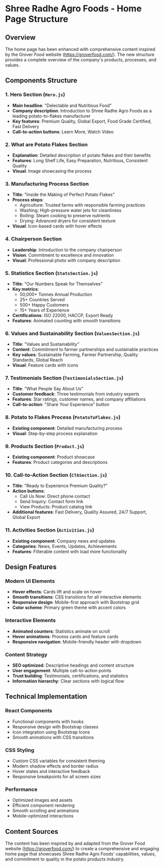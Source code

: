 # Shree Radhe Agro Foods - Home Page Structure

## Overview
The home page has been enhanced with comprehensive content inspired by the Grover Food website (https://groverfood.com/). The new structure provides a complete overview of the company's products, processes, and values.

## Components Structure

### 1. Hero Section (`Hero.js`)
- **Main headline**: "Delectable and Nutritious Food"
- **Company description**: Introduction to Shree Radhe Agro Foods as a leading potato-to-flakes manufacturer
- **Key features**: Premium Quality, Global Export, Food Grade Certified, Fast Delivery
- **Call-to-action buttons**: Learn More, Watch Video

### 2. What are Potato Flakes Section
- **Explanation**: Detailed description of potato flakes and their benefits
- **Features**: Long Shelf Life, Easy Preparation, Nutritious, Consistent Quality
- **Visual**: Image showcasing the process

### 3. Manufacturing Process Section
- **Title**: "Inside the Making of Perfect Potato Flakes"
- **Process steps**:
  - Agriculture: Trusted farms with responsible farming practices
  - Washing: High-pressure water jets for cleanliness
  - Boiling: Steam cooking to preserve nutrients
  - Drying: Advanced dryers for consistent texture
- **Visual**: Icon-based cards with hover effects

### 4. Chairperson Section
- **Leadership**: Introduction to the company chairperson
- **Vision**: Commitment to excellence and innovation
- **Visual**: Professional photo with company description

### 5. Statistics Section (`StatsSection.js`)
- **Title**: "Our Numbers Speak for Themselves"
- **Key metrics**:
  - 50,000+ Tonnes Annual Production
  - 25+ Countries Served
  - 500+ Happy Customers
  - 15+ Years of Experience
- **Certifications**: ISO 22000, HACCP, Export Ready
- **Features**: Animated counting with smooth transitions

### 6. Values and Sustainability Section (`ValuesSection.js`)
- **Title**: "Values and Sustainability"
- **Content**: Commitment to farmer partnerships and sustainable practices
- **Key values**: Sustainable Farming, Farmer Partnership, Quality Standards, Global Reach
- **Visual**: Feature cards with icons

### 7. Testimonials Section (`TestimonialsSection.js`)
- **Title**: "What People Say About Us"
- **Customer feedback**: Three testimonials from industry experts
- **Features**: Star ratings, customer names, and company affiliations
- **Call-to-action**: "Share Your Experience" button

### 8. Potato to Flakes Process (`PotatoToFlakes.js`)
- **Existing component**: Detailed manufacturing process
- **Visual**: Step-by-step process explanation

### 9. Products Section (`Product.js`)
- **Existing component**: Product showcase
- **Features**: Product categories and descriptions

### 10. Call-to-Action Section (`CTASection.js`)
- **Title**: "Ready to Experience Premium Quality?"
- **Action buttons**:
  - Call Us Now: Direct phone contact
  - Send Inquiry: Contact form link
  - View Products: Product catalog link
- **Additional features**: Fast Delivery, Quality Assured, 24/7 Support, Global Export

### 11. Activities Section (`Activities.js`)
- **Existing component**: Company news and updates
- **Categories**: News, Events, Updates, Achievements
- **Features**: Filterable content with load more functionality

## Design Features

### Modern UI Elements
- **Hover effects**: Cards lift and scale on hover
- **Smooth transitions**: CSS transitions for all interactive elements
- **Responsive design**: Mobile-first approach with Bootstrap grid
- **Color scheme**: Primary green theme with accent colors

### Interactive Elements
- **Animated counters**: Statistics animate on scroll
- **Hover animations**: Process cards and feature cards
- **Responsive navigation**: Mobile-friendly header with dropdown

### Content Strategy
- **SEO optimized**: Descriptive headings and content structure
- **User engagement**: Multiple call-to-action points
- **Trust building**: Testimonials, certifications, and statistics
- **Information hierarchy**: Clear sections with logical flow

## Technical Implementation

### React Components
- Functional components with hooks
- Responsive design with Bootstrap classes
- Icon integration using Bootstrap Icons
- Smooth animations with CSS transitions

### CSS Styling
- Custom CSS variables for consistent theming
- Modern shadow effects and border radius
- Hover states and interactive feedback
- Responsive breakpoints for all screen sizes

### Performance
- Optimized images and assets
- Efficient component rendering
- Smooth scrolling and animations
- Mobile-optimized interactions

## Content Sources
The content has been inspired by and adapted from the Grover Food website (https://groverfood.com/) to create a comprehensive and engaging home page that showcases Shree Radhe Agro Foods' capabilities, values, and commitment to quality in the potato products industry.
